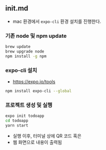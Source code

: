## init.md
- mac 환경에서 `expo-cli` 환경 설치를 진행한다.

### 기존 node 및 npm update
```bash
brew update
brew upgrade node
npm install -g npm
```

### expo-cli 설치
- https://expo.io/tools
```bash
npm install expo-cli --global
```

### 프로젝트 생성 및 실행
```bash
expo init todoapp
cd todoapp
yarn start
```
- 실행 이후, 터미널 상에 QR 코드 혹은
- 웹 화면으로 내용이 출력됨
